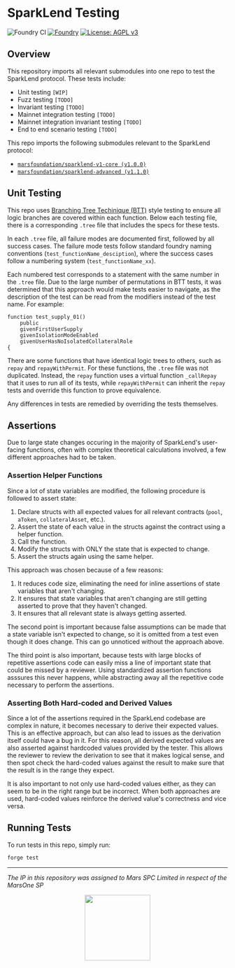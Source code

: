 # SparkLend Testing

![Foundry CI](https://github.com/marsfoundation/sparklend-testing/actions/workflows/ci.yml/badge.svg)
[![Foundry][foundry-badge]][foundry]
[![License: AGPL v3](https://img.shields.io/badge/License-AGPL%20v3-blue.svg)](https://github.com/marsfoundation/sparklend-testing/blob/master/LICENSE)

[foundry]: https://getfoundry.sh/
[foundry-badge]: https://img.shields.io/badge/Built%20with-Foundry-FFDB1C.svg

## Overview

This repository imports all relevant submodules into one repo to test the SparkLend protocol. These tests include:
- Unit testing `[WIP]`
- Fuzz testing `[TODO]`
- Invariant testing `[TODO]`
- Mainnet integration testing `[TODO]`
- Mainnet integration invariant testing `[TODO]`
- End to end scenario testing `[TODO]`

This repo imports the following submodules relevant to the SparkLend protocol:
- [`marsfoundation/sparklend-v1-core (v1.0.0)`](https://github.com/marsfoundation/sparklend-v1-core/tree/master)
- [`marsfoundation/sparklend-advanced (v1.1.0)`](https://github.com/marsfoundation/sparklend-advanced/tree/master)

## Unit Testing
This repo uses [Branching Tree Techinique (BTT)](https://github.com/PaulRBerg/btt-examples?tab=readme-ov-file) style testing to ensure all logic branches are covered within each function. Below each testing file, there is a corresponding `.tree` file that includes the specs for these tests. 

In each `.tree` file, all failure modes are documented first, followed by all success cases.  The failure mode tests follow standard foundry naming conventions (`test_functionName_desciption`), where the success cases follow a numbering system (`test_functionName_xx`). 

Each numbered test corresponds to a statement with the same number in the `.tree` file. Due to the large number of permutations in BTT tests, it was determined that this approach would make tests easier to navigate, as the description of the test can be read from the modifiers instead of the test name. For example:

```solidity
function test_supply_01()
    public
    givenFirstUserSupply
    givenIsolationModeEnabled
    givenUserHasNoIsolatedCollateralRole
{
```

There are some functions that have identical logic trees to others, such as `repay` and `repayWithPermit`. For these functions, the `.tree` file was not duplicated. Instead, the `repay` function uses a virtual function `_callRepay` that it uses to run all of its tests, while `repayWithPermit` can inherit the `repay` tests and override this function to prove equivalence. 

Any differences in tests are remedied by overriding the tests themselves.

## Assertions

Due to large state changes occuring in the majority of SparkLend's user-facing functions, often with complex theoretical calculations involved, a few different approaches had to be taken.

### Assertion Helper Functions

Since a lot of state variables are modified, the following procedure is followed to assert state:
1. Declare structs with all expected values for all relevant contracts (`pool`, `aToken`, `collateralAsset`, etc.).
2. Assert the state of each value in the structs against the contract using a helper function.
3. Call the function.
4. Modify the structs with ONLY the state that is expected to change.
5. Assert the structs again using the same helper.

This approach was chosen because of a few reasons:
1. It reduces code size, eliminating the need for inline assertions of state variables that aren't changing.
2. It ensures that state variables that aren't changing are still getting asserted to prove that they haven't changed.
3. It ensures that all relevant state is always getting asserted.

The second point is important because false assumptions can be made that a state variable isn't expected to change, so it is omitted from a test even though it does change. This can go unnoticed without the approach above.

The third point is also important, because tests with large blocks of repetitive assertions code can easily miss a line of important state that could be missed by a reviewer. Using standardized assertion functions asssures this never happens, while abstracting away all the repetitive code necessary to perform the assertions.

### Asserting Both Hard-coded and Derived Values

Since a lot of the assertions required in the SparkLend codebase are complex in nature, it becomes necessary to derive their expected values. This is an effective approach, but can also lead to issues as the derivation itself could have a bug in it. For this reason, all derived expected values are also asserted against hardcoded values provided by the tester. This allows the reviewer to review the derivation to see that it makes logical sense, and then spot check the hard-coded values against the result to make sure that the result is in the range they expect. 

It is also important to not only use hard-coded values either, as they can seem to be in the right range but be incorrect. When both approaches are used, hard-coded values reinforce the derived value's correctness and vice versa.

## Running Tests

To run tests in this repo, simply run:

```bash
forge test
```

***
*The IP in this repository was assigned to Mars SPC Limited in respect of the MarsOne SP*

<p align="center">
  <img src="https://1827921443-files.gitbook.io/~/files/v0/b/gitbook-x-prod.appspot.com/o/spaces%2FjvdfbhgN5UCpMtP1l8r5%2Fuploads%2Fgit-blob-c029bb6c918f8c042400dbcef7102c4e5c1caf38%2Flogomark%20colour.svg?alt=media" height="150" />
</p>
